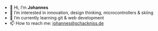 - 👋 Hi, I’m __Johannes__
- 👀 I’m interested in innovation, design thinking, microcontrollers & skiing
- 🌱 I’m currently learning git & web development
- 📫 How to reach me: [johannes@schackniss.de](mailto:johannes@schackniss.de?subject=[GitHub])

<!---
schackniss/schackniss is a ✨ special ✨ repository because its `README.md` (this file) appears on your GitHub profile.
You can click the Preview link to take a look at your changes.
--->
